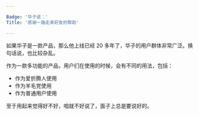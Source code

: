 ```yaml
---

Badge: '华子说：'
Title: '感谢一路走来好友的帮助'

---
```


如果华子是一款产品，那么他上线已经 20 多年了，华子的用户群体非常广泛。换句话说，也比较杂乱。

作为一款多功能的产品，用户们在使用的时候，会有不同的用法，包括：

* 作为爱折腾人使用
* 作为羊毛党使用
* 作为普通用户使用

至于用起来觉得好不好，咱就不好说了，面子上总是要说好的。
